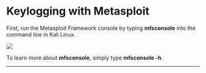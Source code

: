 # Keylogging with Metasploit


First, run the Metasploit Framework console by typing **mfsconsole** into the command line in Kali Linux.

<img src="https://www.offensive-security.com/wp-content/uploads/2018/05/msfu-req0-768x511.png">

To learn more about **mfsconsole**, simply type **mfsconsole -h**.

---

